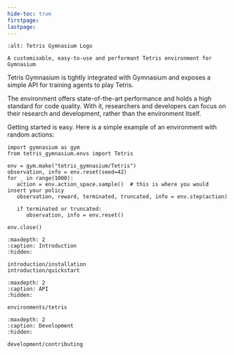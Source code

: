 ```yaml
---
hide-toc: true
firstpage:
lastpage:
---
```


```{project-logo} _static/logo.png
:alt: Tetris Gymnasium Logo
```

```{project-heading}
A customisable, easy-to-use and performant Tetris environment for Gymnasium
```

Tetris Gymnasium is tightly integrated with Gymnasium and exposes a simple API for training agents to play Tetris.

The environment offers state-of-the-art performance and holds a high standard for code quality. With it, researchers and developers can focus on their research and development, rather than the environment itself.

Getting started is easy. Here is a simple example of an environment with random actions:

```{code-block} python
import gymnasium as gym
from tetris_gymnasium.envs import Tetris

env = gym.make("tetris_gymnasium/Tetris")
observation, info = env.reset(seed=42)
for _ in range(1000):
   action = env.action_space.sample()  # this is where you would insert your policy
   observation, reward, terminated, truncated, info = env.step(action)

   if terminated or truncated:
      observation, info = env.reset()

env.close()
```

```{toctree}
:maxdepth: 2
:caption: Introduction
:hidden:

introduction/installation
introduction/quickstart
```

```{toctree}
:maxdepth: 2
:caption: API
:hidden:

environments/tetris
```

```{toctree}
:maxdepth: 2
:caption: Development
:hidden:

development/contributing
```
